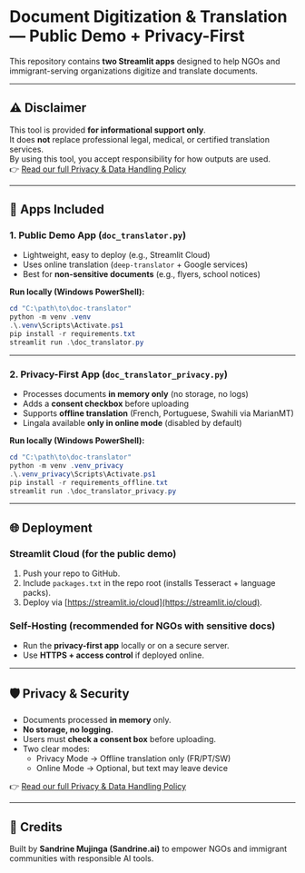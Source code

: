 
# Document Digitization & Translation — Public Demo + Privacy-First

This repository contains **two Streamlit apps** designed to help NGOs and immigrant-serving organizations digitize and translate documents.

---

## ⚠️ Disclaimer
This tool is provided **for informational support only**.  
It does **not** replace professional legal, medical, or certified translation services.  
By using this tool, you accept responsibility for how outputs are used.  
👉 [Read our full Privacy & Data Handling Policy](./PRIVACY_POLICY.md)

---

## 📑 Apps Included

### 1. Public Demo App (`doc_translator.py`)
- Lightweight, easy to deploy (e.g., Streamlit Cloud)
- Uses online translation (`deep-translator` + Google services)
- Best for **non-sensitive documents** (e.g., flyers, school notices)

**Run locally (Windows PowerShell):**
```powershell
cd "C:\path\to\doc-translator"
python -m venv .venv
.\.venv\Scripts\Activate.ps1
pip install -r requirements.txt
streamlit run .\doc_translator.py
```

---

### 2. Privacy-First App (`doc_translator_privacy.py`)
- Processes documents **in memory only** (no storage, no logs)
- Adds a **consent checkbox** before uploading
- Supports **offline translation** (French, Portuguese, Swahili via MarianMT)
- Lingala available **only in online mode** (disabled by default)

**Run locally (Windows PowerShell):**
```powershell
cd "C:\path\to\doc-translator"
python -m venv .venv_privacy
.\.venv_privacy\Scripts\Activate.ps1
pip install -r requirements_offline.txt
streamlit run .\doc_translator_privacy.py
```

---

## 🌐 Deployment

### Streamlit Cloud (for the public demo)
1. Push your repo to GitHub.  
2. Include `packages.txt` in the repo root (installs Tesseract + language packs).  
3. Deploy via [https://streamlit.io/cloud](https://streamlit.io/cloud).  

### Self-Hosting (recommended for NGOs with sensitive docs)
- Run the **privacy-first app** locally or on a secure server.  
- Use **HTTPS + access control** if deployed online.  

---

## 🛡️ Privacy & Security

- Documents processed **in memory** only.  
- **No storage, no logging.**  
- Users must **check a consent box** before uploading.  
- Two clear modes:  
  - Privacy Mode → Offline translation only (FR/PT/SW)  
  - Online Mode → Optional, but text may leave device  

👉 [Read our full Privacy & Data Handling Policy](./PRIVACY_POLICY.md)

---

## 🙌 Credits
Built by **Sandrine Mujinga (Sandrine.ai)** to empower NGOs and immigrant communities with responsible AI tools.
